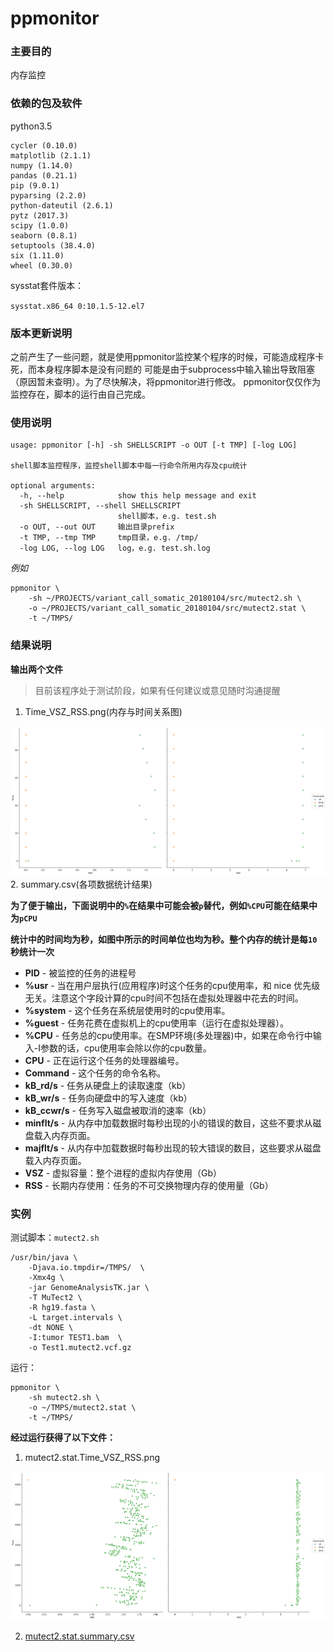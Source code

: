 # ppmonitor

### 主要目的

内存监控

### 依赖的包及软件

python3.5
```
cycler (0.10.0)
matplotlib (2.1.1)
numpy (1.14.0)
pandas (0.21.1)
pip (9.0.1)
pyparsing (2.2.0)
python-dateutil (2.6.1)
pytz (2017.3)
scipy (1.0.0)
seaborn (0.8.1)
setuptools (38.4.0)
six (1.11.0)
wheel (0.30.0)
```


sysstat套件版本：

`sysstat.x86_64 0:10.1.5-12.el7`

### 版本更新说明

之前产生了一些问题，就是使用ppmonitor监控某个程序的时候，可能造成程序卡死，而本身程序脚本是没有问题的
可能是由于subprocess中输入输出导致阻塞（原因暂未查明）。为了尽快解决，将ppmonitor进行修改。
ppmonitor仅仅作为监控存在，脚本的运行由自己完成。

### 使用说明


```
usage: ppmonitor [-h] -sh SHELLSCRIPT -o OUT [-t TMP] [-log LOG]

shell脚本监控程序，监控shell脚本中每一行命令所用内存及cpu统计

optional arguments:
  -h, --help            show this help message and exit
  -sh SHELLSCRIPT, --shell SHELLSCRIPT
                        shell脚本，e.g. test.sh
  -o OUT, --out OUT     输出目录prefix
  -t TMP, --tmp TMP     tmp目录，e.g. /tmp/
  -log LOG, --log LOG   log，e.g. test.sh.log
```

*例如*
```
ppmonitor \
    -sh ~/PROJECTS/variant_call_somatic_20180104/src/mutect2.sh \
    -o ~/PROJECTS/variant_call_somatic_20180104/src/mutect2.stat \
    -t ~/TMPS/
```

### 结果说明

**输出两个文件**

>目前该程序处于测试阶段，如果有任何建议或意见随时沟通提醒


1. Time_VSZ_RSS.png(内存与时间关系图)

![VSZ_PSS](./Images/Time_VSZ_RSS.png)
2. summary.csv(各项数据统计结果)




**为了便于输出，下面说明中的`%`在结果中可能会被`p`替代，例如`%CPU`可能在结果中为`pCPU`**

**统计中的时间均为秒，如图中所示的时间单位也均为秒。整个内存的统计是每`10`秒统计一次**

- **PID** - 被监控的任务的进程号
- **%usr** - 当在用户层执行(应用程序)时这个任务的cpu使用率，和 nice 优先级无关。注意这个字段计算的cpu时间不包括在虚拟处理器中花去的时间。
- **%system** - 这个任务在系统层使用时的cpu使用率。
- **%guest** - 任务花费在虚拟机上的cpu使用率（运行在虚拟处理器）。
- **%CPU** - 任务总的cpu使用率。在SMP环境(多处理器)中，如果在命令行中输入-I参数的话，cpu使用率会除以你的cpu数量。
- **CPU** - 正在运行这个任务的处理器编号。
- **Command** - 这个任务的命令名称。
- **kB_rd/s** - 任务从硬盘上的读取速度（kb）
- **kB_wr/s** - 任务向硬盘中的写入速度（kb）
- **kB_ccwr/s** - 任务写入磁盘被取消的速率（kb）
- **minflt/s** - 从内存中加载数据时每秒出现的小的错误的数目，这些不要求从磁盘载入内存页面。
- **majflt/s** - 从内存中加载数据时每秒出现的较大错误的数目，这些要求从磁盘载入内存页面。
- **VSZ** - 虚拟容量：整个进程的虚拟内存使用（Gb）
- **RSS** - 长期内存使用：任务的不可交换物理内存的使用量（Gb）


### 实例

测试脚本：`mutect2.sh`
```
/usr/bin/java \
    -Djava.io.tmpdir=/TMPS/  \
    -Xmx4g \
    -jar GenomeAnalysisTK.jar \
    -T MuTect2 \
    -R hg19.fasta \
    -L target.intervals \
    -dt NONE \
    -I:tumor TEST1.bam  \
    -o Test1.mutect2.vcf.gz
```

运行：
```
ppmonitor \
    -sh mutect2.sh \
    -o ~/TMPS/mutect2.stat \
    -t ~/TMPS/
```

**经过运行获得了以下文件：**

1. mutect2.stat.Time_VSZ_RSS.png

![vsz_rss.png](./testdata/mutect2.stat.Time_VSZ_RSS.png)

2. [mutect2.stat.summary.csv](./testdata/mutect2.stat.summary.csv)